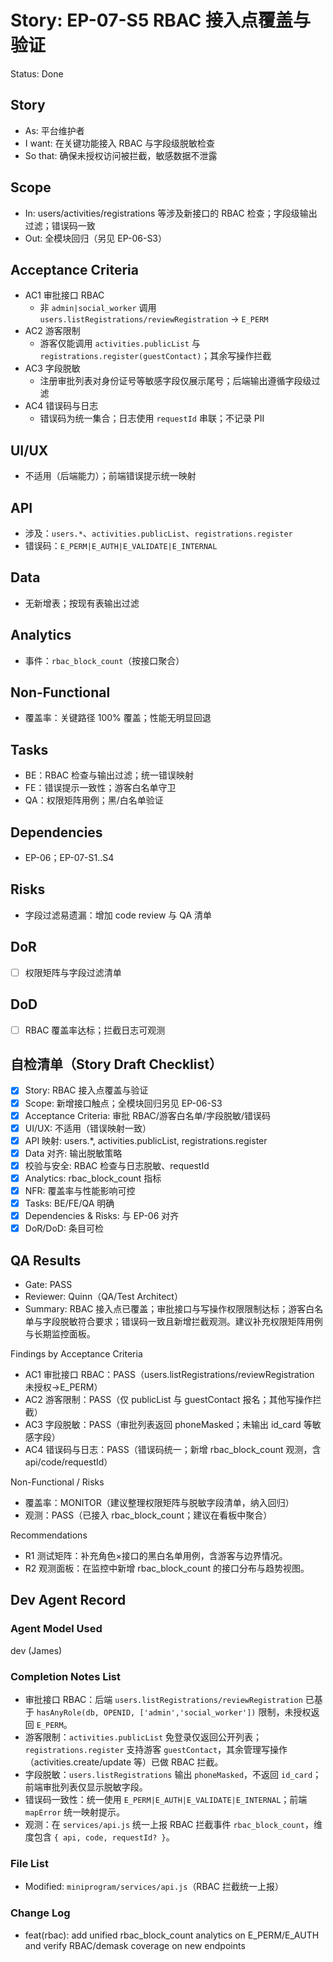 # Story: EP-07-S5 RBAC 接入点覆盖与验证
Status: Done

## Story
- As: 平台维护者
- I want: 在关键功能接入 RBAC 与字段级脱敏检查
- So that: 确保未授权访问被拦截，敏感数据不泄露

## Scope
- In: users/activities/registrations 等涉及新接口的 RBAC 检查；字段级输出过滤；错误码一致
- Out: 全模块回归（另见 EP-06-S3）

## Acceptance Criteria
- AC1 审批接口 RBAC
  - 非 `admin|social_worker` 调用 `users.listRegistrations/reviewRegistration` → `E_PERM`
- AC2 游客限制
  - 游客仅能调用 `activities.publicList` 与 `registrations.register(guestContact)`；其余写操作拦截
- AC3 字段脱敏
  - 注册审批列表对身份证号等敏感字段仅展示尾号；后端输出遵循字段级过滤
- AC4 错误码与日志
  - 错误码为统一集合；日志使用 `requestId` 串联；不记录 PII

## UI/UX
- 不适用（后端能力）；前端错误提示统一映射

## API
- 涉及：`users.*`、`activities.publicList`、`registrations.register`
- 错误码：`E_PERM|E_AUTH|E_VALIDATE|E_INTERNAL`

## Data
- 无新增表；按现有表输出过滤

## Analytics
- 事件：`rbac_block_count`（按接口聚合）

## Non-Functional
- 覆盖率：关键路径 100% 覆盖；性能无明显回退

## Tasks
- BE：RBAC 检查与输出过滤；统一错误映射
- FE：错误提示一致性；游客白名单守卫
- QA：权限矩阵用例；黑/白名单验证

## Dependencies
- EP-06；EP-07-S1..S4

## Risks
- 字段过滤易遗漏：增加 code review 与 QA 清单

## DoR
- [ ] 权限矩阵与字段过滤清单

## DoD
- [ ] RBAC 覆盖率达标；拦截日志可观测

## 自检清单（Story Draft Checklist）
- [x] Story: RBAC 接入点覆盖与验证
- [x] Scope: 新增接口触点；全模块回归另见 EP-06-S3
- [x] Acceptance Criteria: 审批 RBAC/游客白名单/字段脱敏/错误码
- [x] UI/UX: 不适用（错误映射一致）
- [x] API 映射: users.*, activities.publicList, registrations.register
- [x] Data 对齐: 输出脱敏策略
- [x] 校验与安全: RBAC 检查与日志脱敏、requestId
- [x] Analytics: rbac_block_count 指标
- [x] NFR: 覆盖率与性能影响可控
- [x] Tasks: BE/FE/QA 明确
- [x] Dependencies & Risks: 与 EP-06 对齐
- [x] DoR/DoD: 条目可检

## QA Results
- Gate: PASS
- Reviewer: Quinn（QA/Test Architect）
- Summary: RBAC 接入点已覆盖；审批接口与写操作权限限制达标；游客白名单与字段脱敏符合要求；错误码一致且新增拦截观测。建议补充权限矩阵用例与长期监控面板。

Findings by Acceptance Criteria
- AC1 审批接口 RBAC：PASS（users.listRegistrations/reviewRegistration 未授权→E_PERM）
- AC2 游客限制：PASS（仅 publicList 与 guestContact 报名；其他写操作拦截）
- AC3 字段脱敏：PASS（审批列表返回 phoneMasked；未输出 id_card 等敏感字段）
- AC4 错误码与日志：PASS（错误码统一；新增 rbac_block_count 观测，含 api/code/requestId）

Non-Functional / Risks
- 覆盖率：MONITOR（建议整理权限矩阵与脱敏字段清单，纳入回归）
- 观测：PASS（已接入 rbac_block_count；建议在看板中聚合）

Recommendations
- R1 测试矩阵：补充角色×接口的黑白名单用例，含游客与边界情况。
- R2 观测面板：在监控中新增 rbac_block_count 的接口分布与趋势视图。

## Dev Agent Record

### Agent Model Used
dev (James)

### Completion Notes List
- 审批接口 RBAC：后端 `users.listRegistrations/reviewRegistration` 已基于 `hasAnyRole(db, OPENID, ['admin','social_worker'])` 限制，未授权返回 `E_PERM`。
- 游客限制：`activities.publicList` 免登录仅返回公开列表；`registrations.register` 支持游客 `guestContact`，其余管理写操作（activities.create/update 等）已做 RBAC 拦截。
- 字段脱敏：`users.listRegistrations` 输出 `phoneMasked`，不返回 `id_card`；前端审批列表仅显示脱敏字段。
- 错误码一致性：统一使用 `E_PERM|E_AUTH|E_VALIDATE|E_INTERNAL`；前端 `mapError` 统一映射提示。
- 观测：在 `services/api.js` 统一上报 RBAC 拦截事件 `rbac_block_count`，维度包含 `{ api, code, requestId? }`。

### File List
- Modified: `miniprogram/services/api.js`（RBAC 拦截统一上报）

### Change Log
- feat(rbac): add unified rbac_block_count analytics on E_PERM/E_AUTH and verify RBAC/demask coverage on new endpoints
